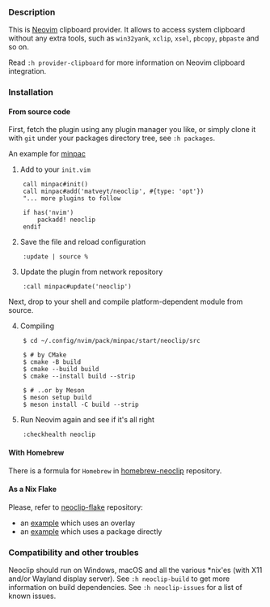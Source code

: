 ### Description

This is [Neovim][1] clipboard provider. It allows to access system clipboard without any
extra tools, such as `win32yank`, `xclip`, `xsel`, `pbcopy`, `pbpaste` and so on.

Read `:h provider-clipboard` for more information on Neovim clipboard integration.

### Installation

#### From source code

First, fetch the plugin using any plugin manager you like, or simply clone it with `git`
under your packages directory tree, see `:h packages`.

An example for [minpac][2]

1. Add to your `init.vim`
```
    call minpac#init()
    call minpac#add('matveyt/neoclip', #{type: 'opt'})
    "... more plugins to follow

    if has('nvim')
        packadd! neoclip
    endif
```

2. Save the file and reload configuration
```
    :update | source %
```

3.  Update the plugin from network repository
```
    :call minpac#update('neoclip')
```

Next, drop to your shell and compile platform-dependent module from source.

4. Compiling
```
    $ cd ~/.config/nvim/pack/minpac/start/neoclip/src

    $ # by CMake
    $ cmake -B build
    $ cmake --build build
    $ cmake --install build --strip

    $ # ..or by Meson
    $ meson setup build
    $ meson install -C build --strip
```

5. Run Neovim again and see if it's all right
```
    :checkhealth neoclip
```

#### With Homebrew

There is a formula for `Homebrew` in [homebrew-neoclip][3] repository.

#### As a Nix Flake

Please, refer to [neoclip-flake][4] repository:
- an [example][5] which uses an overlay
- an [example][6] which uses a package directly

### Compatibility and other troubles

Neoclip should run on Windows, macOS and all the various \*nix'es (with X11 and/or
Wayland display server). See `:h neoclip-build` to get more information on build
dependencies. See `:h neoclip-issues` for a list of known issues.

[1]: https://neovim.io
[2]: https://github.com/k-takata/minpac
[3]: https://github.com/neoclip-nvim/homebrew-neoclip
[4]: https://github.com/neoclip-nvim/neoclip-flake
[5]: https://github.com/neoclip-nvim/neoclip-flake/blob/master/examples/with-overlay/flake.nix
[6]: https://github.com/neoclip-nvim/neoclip-flake/blob/master/examples/with-package/flake.nix
